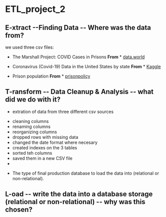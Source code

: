 # ETL_project_2

## **E**-xtract --Finding Data -- Where was the data from?

we  used three csv files:

* The Marshall Project: COVID Cases in Prisons **From** * [data.world](https://data.world/)

* Coronavirus (Covid-19) Data in the United States by state **From** * [Kaggle](https://www.kaggle.com/)

* Prison population **From** * [prisonpolicy](https://www.prisonpolicy.org/data/)


## **T**-ransform -- Data Cleanup & Analysis -- what did we do with it?

* extration of data from three different csv sources

 - cleaning columns
 - renaming columns
 - reorganizing columns
 - dropped rows with missing data
 - changed the date format where necesary
 - created indexes on the 3 tables
 - sorted teh columns
 - saved them in a new CSV file
 - 

* The type of final production database to load the data into (relational or non-relational).


## **L**-oad -- write the data into a database storage (relational or non-relational) -- why was this chosen?



